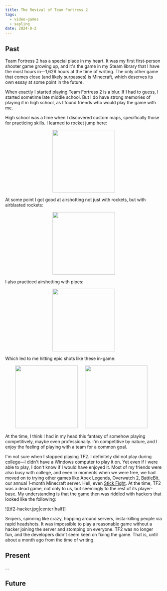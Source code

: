 ```yaml
---
title: The Revival of Team Fortress 2
tags:
  - video-games
  - sapling
date: 2024-8-2
---
```


## Past

Team Fortress 2 has a special place in my heart. It was my first first-person shooter game growing up, and it's the game in my Steam library that I have the most hours in—1,626 hours at the time of writing. The only other game that comes close (and likely surpasses) is Minecraft, which deserves its own essay at some point in the future.

When exactly I started playing Team Fortress 2 is a blur. If I had to guess, I started sometime late middle school. But I do have strong memories of playing it in high school, as I found friends who would play the game with me.

High school was a time when I discovered custom maps, specifically those for practicing skills. I learned to rocket jump here:

<a href="https://youtu.be/uL3Cx5GxDiA" class="no-svg"><img src="https://img.youtube.com/vi/uL3Cx5GxDiA/0.jpg" style="width: 200px; display: block; margin: auto"></a>

At some point I got good at airshotting not just with rockets, but with airblasted rockets:

<a href="https://youtu.be/2UF-e53rHlo" class="no-svg"><img src="https://img.youtube.com/vi/2UF-e53rHlo/0.jpg" style="width: 200px; display: block; margin: auto"></a>

I also practiced airshotting with pipes:

<a href="https://youtu.be/Wp-xJT0tXtk" class="no-svg"><img src="https://img.youtube.com/vi/Wp-xJT0tXtk/0.jpg" style="width: 200px; display: block; margin: auto"></a>

Which led to me hitting epic shots like these in-game:

<div style="width: 440px; display: block; margin: 0 auto">
<a href="https://youtu.be/E7JGfqDA2GI" class="no-svg"><img src="https://img.youtube.com/vi/E7JGfqDA2GI/0.jpg" style="width: 200px; padding-right: 20px"></a>
<a href="https://youtu.be/UbByxeAyY0I" class="no-svg"><img src="https://img.youtube.com/vi/UbByxeAyY0I/0.jpg" style="width: 200px;"></a>
</div>

At the time, I think I had in my head this fantasy of somehow playing competitively, maybe even professionally. I'm competitive by nature, and I enjoy the feeling of playing with a team for a common goal.

I'm not sure when I stopped playing TF2. I definitely did not play during college—I didn't have a Windows computer to play it on. Yet even if I were able to play, I don't know if I would have enjoyed it. Most of my friends were also busy with college, and even in moments when we were free, we had moved on to trying other games like Apex Legends, Overwatch 2, [BattleBit](https://store.steampowered.com/app/671860/BattleBit_Remastered/), our annual 1-month Minecraft server. Hell, even [Stick Fight](https://store.steampowered.com/app/674940/Stick_Fight_The_Game/). At the time, TF2 was a dead game, not only to us, but seemingly to the rest of its player-base. My understanding is that the game then was riddled with hackers that looked like the following:

![[tf2-hacker.jpg|center|half]]

Snipers, spinning like crazy, hopping around servers, insta-killing people via rapid headshots. It was impossible to play a reasonable game without a hacker joining the server and stomping on everyone. TF2 was no longer fun, and the developers didn't seem keen on fixing the game. That is, until about a month ago from the time of writing.

## Present

...


## Future